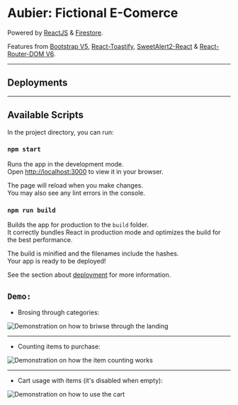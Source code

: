 # Aubier: Fictional E-Comerce 

Powered by [ReactJS](https://github.com/facebook/create-react-app) & [Firestore](https://firebase.google.com/docs/firestore). 

Features from [Bootstrap V5](https://getbootstrap.com/docs/5.0/getting-started/introduction/), [React-Toastify](https://fkhadra.github.io/react-toastify/introduction), [SweetAlert2-React](https://sweetalert2.github.io/) & [React-Router-DOM V6](https://reactrouter.com/en/main).

---
## Deployments



---
## Available Scripts

In the project directory, you can run:

### `npm start`

Runs the app in the development mode.\
Open [http://localhost:3000](http://localhost:3000) to view it in your browser.

The page will reload when you make changes.\
You may also see any lint errors in the console.

### `npm run build`

Builds the app for production to the `build` folder.\
It correctly bundles React in production mode and optimizes the build for the best performance.

The build is minified and the filenames include the hashes.\
Your app is ready to be deployed!

See the section about [deployment](https://facebook.github.io/create-react-app/docs/deployment) for more information.

## `Demo:`
* Brosing through categories:

![Demonstration on how to briwse through the landing](https://firebasestorage.googleapis.com/v0/b/aubier-coderhousereact.appspot.com/o/chiquitos%2Fcategory.gif?alt=media&token=e829b4c6-1b86-4668-ab96-a00fab3dff04)

---
* Counting items to purchase:

![Demonstration on how the item counting works](https://firebasestorage.googleapis.com/v0/b/aubier-coderhousereact.appspot.com/o/chiquitos%2Fcounter.gif?alt=media&token=32e2b62e-b353-4251-81fd-5d10e4aa8a6f)

---
* Cart usage with items (it's disabled when empty):

![Demonstration on how to use the cart](https://firebasestorage.googleapis.com/v0/b/aubier-coderhousereact.appspot.com/o/chiquitos%2Fcart.gif?alt=media&token=4b6ded5b-2835-40eb-b8df-04d051b83741)

